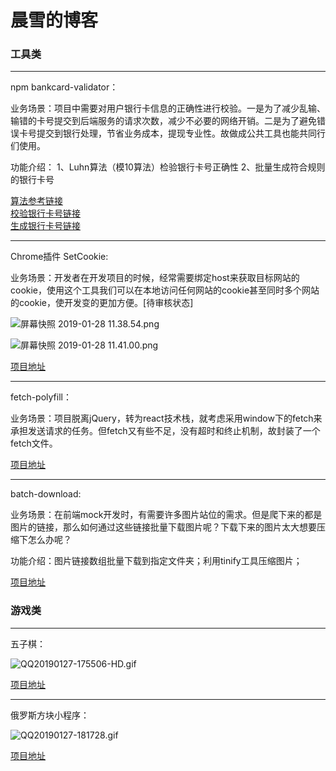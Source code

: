 # 晨雪的博客

### 工具类
*****
npm bankcard-validator：

业务场景：项目中需要对用户银行卡信息的正确性进行校验。一是为了减少乱输、输错的卡号提交到后端服务的请求次数，减少不必要的网络开销。二是为了避免错误卡号提交到银行处理，节省业务成本，提现专业性。故做成公共工具也能共同行们使用。

功能介绍： 1、Luhn算法（模10算法）检验银行卡号正确性 2、批量生成符合规则的银行卡号

[算法参考链接](https://www.jianshu.com/p/193d8b84a6a1)    
[校验银行卡号链接](https://ddu1222.github.io/bankcard-validator/bcValidator.html)   
[生成银行卡号链接](https://ddu1222.github.io/bankcard-validator/bcBuilder.html)

*****

Chrome插件 SetCookie: 

业务场景：开发者在开发项目的时候，经常需要绑定host来获取目标网站的cookie，使用这个工具我们可以在本地访问任何网站的cookie甚至同时多个网站的cookie，使开发变的更加方便。[待审核状态]

![屏幕快照 2019-01-28 11.38.54.png](https://upload-images.jianshu.io/upload_images/3860275-7d85755f76532645.png?imageMogr2/auto-orient/strip%7CimageView2/2/w/1240)

![屏幕快照 2019-01-28 11.41.00.png](https://upload-images.jianshu.io/upload_images/3860275-0a8a2499e92b9611.png?imageMogr2/auto-orient/strip%7CimageView2/2/w/1240)

[项目地址](https://github.com/DDU1222/SetCookie)

*****

fetch-polyfill：

业务场景：项目脱离jQuery，转为react技术栈，就考虑采用window下的fetch来承担发送请求的任务。但fetch又有些不足，没有超时和终止机制，故封装了一个fetch文件。

[项目地址](https://github.com/DDU1222/fetch-polyfill)

*****

batch-download:

业务场景：在前端mock开发时，有需要许多图片站位的需求。但是爬下来的都是图片的链接，那么如何通过这些链接批量下载图片呢？下载下来的图片太大想要压缩下怎么办呢？

功能介绍：图片链接数组批量下载到指定文件夹；利用tinify工具压缩图片；

[项目地址](https://github.com/DDU1222/Batch-download)

### 游戏类
*****

五子棋：    

![QQ20190127-175506-HD.gif](https://upload-images.jianshu.io/upload_images/3860275-becac677e1458e06.gif?imageMogr2/auto-orient/strip)


[项目地址](http://ddu1222.github.io/Five_chesses/)

*****

俄罗斯方块小程序：      

![QQ20190127-181728.gif](https://upload-images.jianshu.io/upload_images/3860275-399b372fd2276c97.gif?imageMogr2/auto-orient/strip)

[项目地址](https://github.com/DDU1222/tetris)

